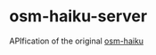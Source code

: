 # osm-haiku-server

APIfication of the original [osm-haiku](https://github.com/satellitestudio/osm-haiku/)